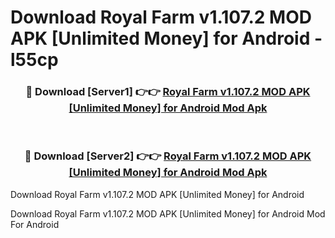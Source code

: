 # Download Royal Farm v1.107.2 MOD APK [Unlimited Money] for Android - l55cp


<div align="center">
<h3>🔴 Download [Server1] 👉👉 <a href="https://apk-comot.site?title=Royal_Farm_v1.107.2_MOD_APK_[Unlimited_Money]_for_Android">Royal Farm v1.107.2 MOD APK [Unlimited Money] for Android Mod Apk</a></h3><br>
<h3>🔴 Download [Server2] 👉👉 <a href="https://apk-comot.site?title=Royal_Farm_v1.107.2_MOD_APK_[Unlimited_Money]_for_Android">Royal Farm v1.107.2 MOD APK [Unlimited Money] for Android Mod Apk</a></h3>
</div>



Download Royal Farm v1.107.2 MOD APK [Unlimited Money] for Android 

Download Royal Farm v1.107.2 MOD APK [Unlimited Money] for Android Mod For Android